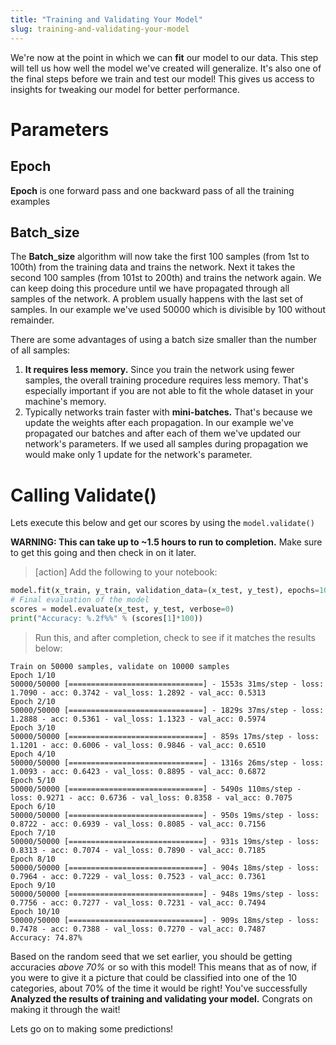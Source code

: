 ```yaml
---
title: "Training and Validating Your Model"
slug: training-and-validating-your-model
---
```


We're now at the point in which we can **fit** our model to our data. This step will tell us how well the model we've created will generalize. It's also one of the final steps before we train and test our model! This gives us access to insights for tweaking our model for better performance.

# Parameters

## Epoch

**Epoch** is one forward pass and one backward pass of all the training examples

## Batch_size

The **Batch_size** algorithm will now take the first 100 samples (from 1st to 100th) from the training data and trains the network. Next it takes the second 100 samples (from 101st to 200th) and trains the network again. We can keep doing this procedure until we have propagated through all samples of the network. A problem usually happens with the last set of samples. In our example we've used 50000 which is divisible by 100 without remainder.

There are some advantages of using a batch size smaller than the number of all samples:

1. **It requires less memory.** Since you train the network using fewer samples, the overall training procedure requires less memory. That's especially important if you are not able to fit the whole dataset in your machine's memory.
1. Typically networks train faster with **mini-batches.** That's because we update the weights after each propagation. In our example we've propagated our batches and after each of them we've updated our network's parameters. If we used all samples during propagation we would make only 1 update for the network's parameter.

# Calling Validate()

Lets execute this below and get our scores by using the `model.validate()`

**WARNING: This can take up to ~1.5 hours to run to completion.** Make sure to get this going and then check in on it later.

>[action]
> Add the following to your notebook:
>
```python
model.fit(x_train, y_train, validation_data=(x_test, y_test), epochs=10, batch_size=100)
# Final evaluation of the model
scores = model.evaluate(x_test, y_test, verbose=0)
print("Accuracy: %.2f%%" % (scores[1]*100))
```
>
> Run this, and after completion, check to see if it matches the results below:
>
```
Train on 50000 samples, validate on 10000 samples
Epoch 1/10
50000/50000 [==============================] - 1553s 31ms/step - loss: 1.7090 - acc: 0.3742 - val_loss: 1.2892 - val_acc: 0.5313
Epoch 2/10
50000/50000 [==============================] - 1829s 37ms/step - loss: 1.2888 - acc: 0.5361 - val_loss: 1.1323 - val_acc: 0.5974
Epoch 3/10
50000/50000 [==============================] - 859s 17ms/step - loss: 1.1201 - acc: 0.6006 - val_loss: 0.9846 - val_acc: 0.6510
Epoch 4/10
50000/50000 [==============================] - 1316s 26ms/step - loss: 1.0093 - acc: 0.6423 - val_loss: 0.8895 - val_acc: 0.6872
Epoch 5/10
50000/50000 [==============================] - 5490s 110ms/step - loss: 0.9271 - acc: 0.6736 - val_loss: 0.8358 - val_acc: 0.7075
Epoch 6/10
50000/50000 [==============================] - 950s 19ms/step - loss: 0.8722 - acc: 0.6939 - val_loss: 0.8085 - val_acc: 0.7156
Epoch 7/10
50000/50000 [==============================] - 931s 19ms/step - loss: 0.8313 - acc: 0.7074 - val_loss: 0.7890 - val_acc: 0.7185
Epoch 8/10
50000/50000 [==============================] - 904s 18ms/step - loss: 0.7964 - acc: 0.7229 - val_loss: 0.7523 - val_acc: 0.7361
Epoch 9/10
50000/50000 [==============================] - 948s 19ms/step - loss: 0.7756 - acc: 0.7277 - val_loss: 0.7231 - val_acc: 0.7494
Epoch 10/10
50000/50000 [==============================] - 909s 18ms/step - loss: 0.7478 - acc: 0.7388 - val_loss: 0.7270 - val_acc: 0.7487
Accuracy: 74.87%
```

Based on the random seed that we set earlier, you should be getting accuracies _above 70%_ or so with this model! This means that as of now, if you were to give it a picture that could be classified into one of the 10 categories, about 70% of the time it would be right! You've successfully **Analyzed the results of training and validating your model.** Congrats on making it through the wait!

Lets go on to making some predictions!
